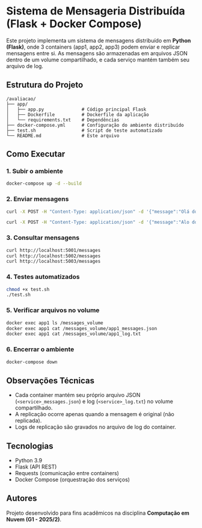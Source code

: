 # Sistema de Mensageria Distribuída (Flask + Docker Compose)

Este projeto implementa um sistema de mensagens distribuído em **Python (Flask)**, onde 3 containers (app1, app2, app3) podem enviar e replicar mensagens entre si. 
As mensagens são armazenadas em arquivos JSON dentro de um volume compartilhado, e cada serviço mantém também seu arquivo de log.

## Estrutura do Projeto
```
/avaliacao/
├── app/
│   ├── app.py              # Código principal Flask
│   ├── Dockerfile          # Dockerfile da aplicação
│   └── requirements.txt    # Dependências
├── docker-compose.yml      # Configuração do ambiente distribuído
├── test.sh                 # Script de teste automatizado
└── README.md               # Este arquivo
```

## Como Executar

### 1. Subir o ambiente
```bash
docker-compose up -d --build
```

### 2. Enviar mensagens
```bash
curl -X POST -H "Content-Type: application/json" -d '{"message":"Olá do App1"}' http://localhost:5001/send

curl -X POST -H "Content-Type: application/json" -d '{"message":"Alo do App2"}' http://localhost:5002/send
```

### 3. Consultar mensagens
```bash
curl http://localhost:5001/messages
curl http://localhost:5002/messages
curl http://localhost:5003/messages
```

### 4. Testes automatizados
```bash
chmod +x test.sh
./test.sh
```

### 5. Verificar arquivos no volume
```bash
docker exec app1 ls /messages_volume
docker exec app1 cat /messages_volume/app1_messages.json
docker exec app1 cat /messages_volume/app1_log.txt
```

### 6. Encerrar o ambiente
```bash
docker-compose down
```

## Observações Técnicas
- Cada container mantém seu próprio arquivo JSON (`<service>_messages.json`) e log (`<service>_log.txt`) no volume compartilhado.
- A replicação ocorre apenas quando a mensagem é original (não replicada).
- Logs de replicação são gravados no arquivo de log do container.

## Tecnologias
- Python 3.9
- Flask (API REST)
- Requests (comunicação entre containers)
- Docker Compose (orquestração dos serviços)

## Autores
Projeto desenvolvido para fins acadêmicos na disciplina **Computação em Nuvem (G1 - 2025/2)**.
